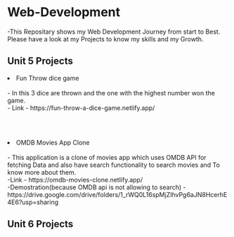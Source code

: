    <h1>Web-Development</h1>
   
-This Repositary shows my Web Development Journey from start to Best. Please have a look at my Projects to know my skills and my Growth.

<h2> Unit 5 Projects</h2>

<li>Fun Throw dice game</li></br>
 - In this 3 dice are thrown and the one with the highest number won the game.</br>
 - Link - https://fun-throw-a-dice-game.netlify.app/</br>

</br></br>

<li> OMDB Movies App Clone</li></br> 
 - This application is a clone of movies app which uses OMDB API for fetching Data and also have search functionality to search movies and To know more about them.</br> 
 -Link - https://omdb-movies-clone.netlify.app/</br> 
 -Demostration(because OMDB api is not allowing to search) - https://drive.google.com/drive/folders/1_rWQ0L16spMjZIhvPg6aJN8HcerhE4E6?usp=sharing</br>


 <h2> Unit 6 Projects</h2>